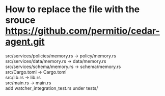 # How to replace the file with the srouce https://github.com/permitio/cedar-agent.git
src/services/policies/memory.rs -> policy/memory.rs  
src/services/data/memory.rs -> data/memory.rs   
src/services/schema/memory.rs -> schema/memory.rs  
src/Cargo.toml -> Cargo.toml  
src/lib.rs -> lib.rs  
src/main.rs -> main.rs  
add watcher_integration_test.rs under tests/
